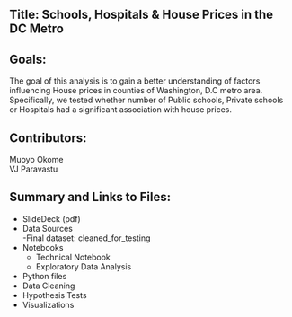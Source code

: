 

## Title: Schools, Hospitals & House Prices in the DC Metro


## Goals:
The goal of this analysis is to gain a better understanding of factors influencing House prices in counties of Washington, D.C metro area. Specifically, we tested whether number of Public schools, Private schools or Hospitals had a significant association with house prices.

## Contributors:<br>
Muoyo Okome <br>
VJ Paravastu<br>



## Summary and Links to Files:<br>
- SlideDeck (pdf)<br>
- Data Sources<br>
  -Final dataset: cleaned_for_testing<br>
- Notebooks<br>
  - Technical Notebook<br>
  - Exploratory Data Analysis<br>
- Python files<br>
 - Data Cleaning<br>
 - Hypothesis Tests<br>
 - Visualizations
